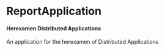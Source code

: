 # ReportApplication

#### Herexamen Distributed Applications

An application for the herexamen of Distributed Applications
